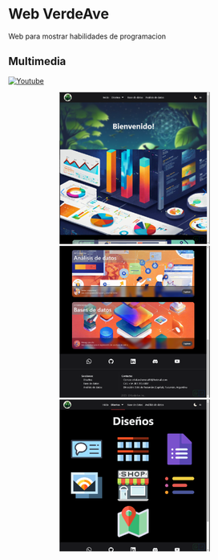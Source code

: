 # Web VerdeAve

Web para mostrar habilidades de programacion

## Multimedia

[![Youtube](https://img.shields.io/badge/Presentacion-FF0000?style=for-the-badge&logo=youtube&logoColor=white&labelColor=101010)](https://www.youtube.com/watch?v=nokyIElOMxU)

<div align="center" justify="center">
<img src="screenshots/1.PNG" width="300" alt="Screenshot 1" title="Screenshot 1">
<img src="screenshots/2.PNG" width="300" alt="Screenshot 2" title="Screenshot 2">
<img src="screenshots/3.PNG" width="300" alt="Screenshot 3" title="Screenshot 3">
</div>
